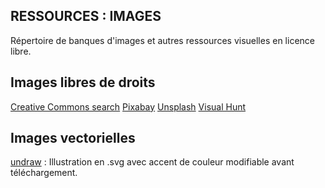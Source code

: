 ## RESSOURCES : IMAGES

Répertoire de banques d'images et autres ressources visuelles en licence libre.

## Images libres de droits
[Creative Commons search](https://search.creativecommons.org)
[Pixabay](https://pixabay.com/fr)
[Unsplash](https://unsplash.com)
[Visual Hunt](https://visualhunt.com)

## Images vectorielles
[undraw](https://undraw.co/illustrations) : Illustration en .svg avec accent de couleur modifiable avant téléchargement.
